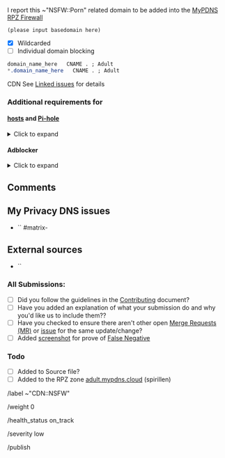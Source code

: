 <!-- Find tips in the bottom -->

I report this ~"NSFW::Porn" related domain to be added into the [MyPDNS RPZ Firewall][mpdrf]

```
(please input basedomain here)
```

- [X] Wildcarded
- [ ] Individual domain blocking

```css
domain_name_here   CNAME . ; Adult
*.domain_name_here   CNAME . ; Adult
```

CDN See [Linked issues](#linked-issues) for details

### Additional requirements for

#### [hosts] and [Pi-hole]
<details><summary>Click to expand</summary>

```css
NULL
```

```css
+ www
- www
www.
```

</details>

#### Adblocker
<details><summary>Click to expand</summary>

```css
N/A
```
</details>

## Comments
<!-- comments like a specific url to see contents -->

## My Privacy DNS issues
- `` #matrix-

## External sources
<!-- If you found this domain on another issueboard -->
- ``

### All Submissions:
- [ ] Did you follow the guidelines in the [Contributing](CONTRIBUTING.md)
	  document?
- [ ] Have you added an explanation of what your submission do and why you'd
	  like us to include them??
- [ ] Have you checked to ensure there aren't other open
      [Merge Requests (MR)][MR] or [issue] for the same update/change?
- [ ] Added [screenshot] for prove of [False Negative][FN]

### Todo
- [ ] Added to Source file?
- [ ] Added to the RPZ zone [adult.mypdns.cloud][adultmypdnscloud] (spirillen)

[adultmypdnscloud]: https://0xacab.org/my-privacy-dns/support/-/wikis/RPZ-List#adultmypdnscloud "Rpz Zone for blocking Porn"
[FN]: https://0xacab.org/my-privacy-dns/support/-/wikis/False-Negative "About False Positive"
[hosts]: https://0xacab.org/my-privacy-dns/support/-/wikis/dns/DnsHosts "Hosts files a outdated blacklist format"
[issue]: https://0xacab.org/my-privacy-dns/matrix/-/issues "My Privacy DNS Domain records"
[mpdrf]: https://0xacab.org/my-privacy-dns/matrix/-/tree/master/source/porn_filters "My Privacy DNS RPZ Parental Firewall Filter"
[MR]: https://0xacab.org/my-privacy-dns/matrix/-/merge_requests "My Privacy DNS Merge Requests"
[Pi-hole]: https://0xacab.org/my-privacy-dns/matrix/-/blob/master/source/porn_filters/README.md#pi-hole "What is Pi-hole and it limitations"
[screenshot]: https://0xacab.org/my-privacy-dns/support/-/wikis/Screenshot "What is a screenshot"

/label ~"CDN::NSFW"

/weight 0

/health_status on_track

/severity low

/publish
